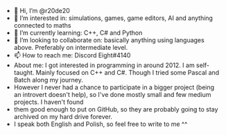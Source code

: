 - 👋 Hi, I’m @r20de20
- 👀 I’m interested in: simulations, games, game editors, AI and anything connected to maths 
- 🌱 I’m currently learning: C++, C# and Python
- 💞️ I’m looking to collaborate on: basically anything using languages above. Preferably on intermediate level.
- 📫 How to reach me: Discord Eight#4140
- About me: I got interested in programming in around 2012. I am self-taught. Mainly focused on C++ and C#. Though I tried some Pascal and Batch along my journey.
- However I never had a chance to participate in a bigger project (being an introvert doesn't help), so I've done mostly small and few medium projects. I haven't found
- them good enough to put on GitHub, so they are probably going to stay archived on my hard drive forever.
- I speak both English and Polish, so feel free to write to me ^^

<!---
r20de20/r20de20 is a ✨ special ✨ repository because its `README.md` (this file) appears on your GitHub profile.
You can click the Preview link to take a look at your changes.
--->
